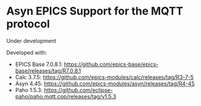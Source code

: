 # Asyn EPICS Support for the MQTT protocol

Under development

Developed with:
- EPICS Base 7.0.8.1: https://github.com/epics-base/epics-base/releases/tag/R7.0.8.1
- Calc 3.7.5: https://github.com/epics-modules/calc/releases/tag/R3-7-5
- Asyn 4.45: https://github.com/epics-modules/asyn/releases/tag/R4-45
- Paho 1.5.3: https://github.com/eclipse-paho/paho.mqtt.cpp/releases/tag/v1.5.3